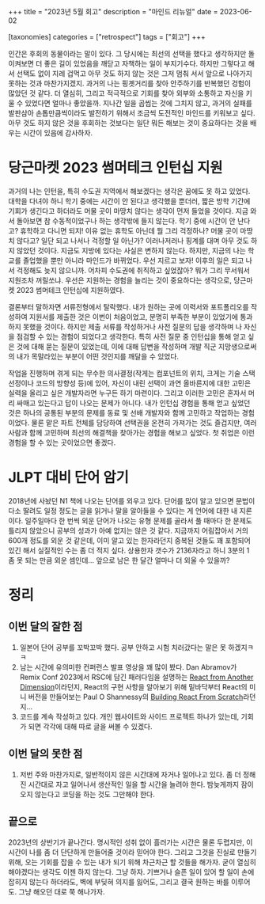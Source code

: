 +++
title = "2023년 5월 회고"
description = "마인드 리뉴얼"
date = 2023-06-02

[taxonomies]
categories = ["retrospect"]
tags = ["회고"]
+++

인간은 후회의 동물이라는 말이 있다. 그 당시에는 최선의 선택을 했다고 생각하지만 돌이켜보면 더 좋은 길이 있었음을 깨닫고 자책하는 일이 부지기수다. 하지만 그렇다고 해서 선택도 없이 지레 겁먹고 아무 것도 하지 않는 것은 그저 멈춰 서서 앞으로 나아가지 못하는 것과 마찬가지겠지. 과거의 나는 핑곗거리를 찾아 안주하기를 반복했던 겅험이 많았던 것 같다. 더 열심히, 그리고 적극적으로 기회를 찾아 외부와 소통하고 자신을 키울 수 있었다면 얼마나 좋았을까. 지나간 일을 곱씹는 것에 그치지 않고, 과거의 실패를 발판삼아 손톱만큼씩이라도 발전하기 위해서 조금씩 도전적인 마인드를 키워보고 싶다. 아무 것도 하지 않은 것을 후회하는 것보다는 일단 뭐든 해보는 것이 중요하다는 것을 배우는 시간이 있음에 감사하자.
<!-- more -->

# 당근마켓 2023 썸머테크 인턴십 지원
과거의 나는 인턴을, 특히 수도권 지역에서 해보겠다는 생각은 꿈에도 못 하고 있었다. 대학을 다녀야 하니 학기 중에는 시간이 안 된다고 생각했을 뿐더러, 짧은 방학 기간에 기회가 생긴다고 하더라도 머물 곳이 마땅치 않다는 생각이 먼저 들었을 것이다. 지금 와서 돌아보면 참 수동적이었구나 하는 생각밖에 들지 않는다. 학기 중에 시간이 안 난다고? 휴학하고 다니면 되지! 이유 없는 휴학도 아닌데 뭘 그리 걱정하나? 머물 곳이 마땅치 않다고? 일단 되고 나서나 걱정할 일 아닌가? 이러나저러나 핑계를 대며 아무 것도 하지 않았던 것이다. 지금도 지방에 있다는 사실은 변하지 않는다. 하지만, 지금의 나는 학교를 졸업했을 뿐만 아니라 마인드가 바뀌었다. 우선 지르고 보자! 이후의 일은 되고 나서 걱정해도 늦지 않으니까. 어차피 수도권에 취직하고 싶었잖아? 뭐가 그리 무서워서 지원조차 꺼릴쏘냐. 우선은 지원하는 경험을 늘리는 것이 중요하다는 생각으로, 당근마켓 2023 썸머테크 인턴십에 지원하였다.

결론부터 말하자면 서류전형에서 탈락했다. 내가 원하는 곳에 이력서와 포트폴리오를 작성하여 지원서를 제출한 것은 이번이 처음이었고, 분명히 부족한 부분이 있었기에 통과하지 못했을 것이다. 하지만 제출 서류를 작성하거나 사전 질문의 답을 생각하며 나 자신을 점검할 수 있는 경험이 되었다고 생각한다. 특히 사전 질문 중 인턴십을 통해 얻고 싶은 것에 대해 묻는 질문이 있었는데, 이에 대해 답변을 작성하며 개발 직군 지망생으로써의 내가 목말라있는 부분이 어떤 것인지를 깨달을 수 있었다.

작업을 진행하며 겪게 되는 무수한 의사결정(작게는 컴포넌트의 위치, 크게는 기술 스택 선정이나 코드의 방향성 등)에 있어, 자신이 내린 선택이 과연 올바른지에 대한 고민은 실력을 올리고 싶은 개발자라면 누구든 하기 마련이다. 그리고 이러한 고민은 혼자서 머리 싸매고 있는다고 답이 나오는 문제가 아니다. 내가 인턴십 경험을 통해 얻고 싶었던 것은 하나의 공통된 부분의 문제를 동료 및 선배 개발자와 함께 고민하고 작업하는 경험이었다. 물론 맡은 파트 전체를 담당하여 선택권을 온전히 가져가는 것도 즐겁지만, 여러 사람과 함께 고민하며 최선의 해결책을 찾아가는 경험을 해보고 싶었다. 첫 취업은 이런 경험을 할 수 있는 곳이었으면 좋겠다.

# JLPT 대비 단어 암기
2018년에 사놨던 N1 책에 나오는 단어를 외우고 있다. 단어를 많이 알고 있으면 문법이 다소 딸려도 일정 정도는 글을 읽거나 말을 알아들을 수 있다는 게 언어에 대한 내 지론이다. 일주일마다 한 번씩 외운 단어가 나오는 유형 문제를 골라서 풀 때마다 한 문제도 틀리지 않았으니 공부의 성과가 아예 없지는 않은 것 같다. 지금까지 어림잡아서 거의 600개 정도를 외운 것 같은데, 이미 알고 있는 한자라던지 중복된 것들도 꽤 포함되어 있긴 해서 실질적인 수는 좀 더 적지 싶다. 상용한자 갯수가 2136자라고 하니 3분의 1 좀 못 되는 만큼 외운 셈인데... 앞으로 남은 한 달간 얼마나 더 외울 수 있을까?

# 정리

## 이번 달의 잘한 점

1. 일본어 단어 공부를 꼬박꼬박 했다. 공부 안하고 시험 치러갔다는 말은 못 하겠지ㅋㅋ
2. 남는 시간에 유의미한 컨퍼런스 발표 영상을 꽤 많이 봤다. Dan Abramov가 Remix Conf 2023에서 RSC에 담긴 패러다임을 설명하는 [React from Another Dimension](https://www.youtube.com/watch?v=zMf_xeGPn6s)이라던지, React의 구현 사항을 알아보기 위해 밑바닥부터 React의 미니 버전을 만들어보는 Paul O Shannessy의 [Building React From Scratch](https://www.youtube.com/watch?v=_MAD4Oly9yg)라던지...
3. 코드를 계속 작성하고 있다. 개인 웹사이트와 사이드 프로젝트 하나가 있는데, 기회가 되면 각각에 대해 따로 글을 써볼 수 있겠다.

## 이번 달의 못한 점

1. 저번 주와 마찬가지로, 일반적이지 않은 시간대에 자거나 일어나고 있다. 좀 더 정해진 시간대로 자고 일어나서 생산적인 일을 할 시간을 늘려야 한다. 밤늦게까지 잠이 오지 않는다고 코딩을 하는 것도 그만해야 한다.

## 끝으로
2023년의 상반기가 끝나간다. 명시적인 성취 없이 흘러가는 시간은 물론 두렵지만, 이 시간이 나를 좀 더 단단하게 만들어줄 것이라 믿어야 한다. 그리고 그것을 진실로 만들기 위해, 오는 기회를 잡을 수 있는 내가 되기 위해 차근차근 할 것들을 해가자. 굳이 열심히 해야겠다는 생각도 이젠 하지 않는다. 그냥 하자. 기쁘거나 슬픈 일이 있어 할 일이 손에 잡히지 않는다 하더라도, 벽에 부딪혀 의지를 잃어도, 그리고 결국 원하는 바를 이루어도. 그냥 해오던 대로 쭉 해나가자.
